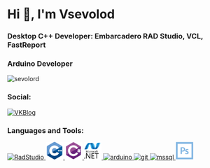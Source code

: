 <h1 align="left">Hi 👋, I'm Vsevolod</h1>
<h3 align="left">Desktop C++ Developer: Embarcadero RAD Studio, VCL, FastReport</h3>
<h3 align="left">Arduino Developer</h3>


<p align="left"> <img src="https://komarev.com/ghpvc/?username=sevolord&label=Profile%20views&color=0e75b6&style=flat" alt="sevolord" /> </p>
<h3 align="left">Social:</h3>
<p align="left"> <a href="https://vk.com/sevanakodil" target="_blank"> <img src="https://cdn.worldvectorlogo.com/logos/vk-1.svg" alt="VKBlog" width="40" height="40"/> </a> </p>
<h3 align="left">Languages and Tools:</h3>
<p align="left"> 

<a href="https://www.embarcadero.com/" target="_blank"> <img src="https://www.embarcadero.com/images/logos/logo-page/preview_rad-studio.png" alt="RadStudio" width="40" height="40"/> </a> 
<a href="https://www.w3schools.com/cpp/" target="_blank"> <img src="https://raw.githubusercontent.com/devicons/devicon/master/icons/cplusplus/cplusplus-original.svg" alt="cplusplus" width="40" height="40"/> </a> 
<a href="https://www.w3schools.com/cs/" target="_blank"> <img src="https://raw.githubusercontent.com/devicons/devicon/master/icons/csharp/csharp-original.svg" alt="csharp" width="40" height="40"/> </a> 
<a href="https://dotnet.microsoft.com/" target="_blank"> <img src="https://raw.githubusercontent.com/devicons/devicon/master/icons/dot-net/dot-net-original-wordmark.svg" alt="dotnet" width="40" height="40"/> </a> 
<a href="https://www.arduino.cc/" target="_blank"> <img src="https://cdn.worldvectorlogo.com/logos/arduino-1.svg" alt="arduino" width="40" height="40"/> </a> 
<a href="https://git-scm.com/" target="_blank"> <img src="https://www.vectorlogo.zone/logos/git-scm/git-scm-icon.svg" alt="git" width="40" height="40"/> </a> 
<a href="https://www.microsoft.com/en-us/sql-server" target="_blank"> <img src="https://pbs.twimg.com/profile_images/1268208526825975810/UyhnH012_400x400.jpg" alt="mssql" width="40" height="40"/> </a> 
<a href="https://www.photoshop.com/en" target="_blank"> <img src="https://raw.githubusercontent.com/devicons/devicon/master/icons/photoshop/photoshop-line.svg" alt="photoshop" width="40" height="40"/> </a> 

</p>
